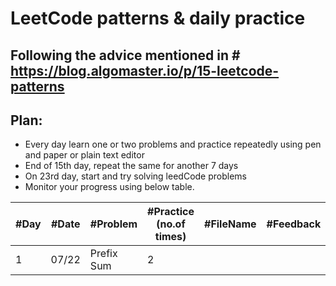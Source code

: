 # LeetCode patterns & daily practice

## Following the advice mentioned in # https://blog.algomaster.io/p/15-leetcode-patterns

## Plan: 

- Every day learn one or two problems and practice repeatedly using pen and paper or plain text editor
- End of 15th day, repeat the same for another 7 days
- On 23rd day, start and try solving leedCode problems
- Monitor your progress using below table.

#Day | #Date |  #Problem | #Practice (no.of times) | #FileName | #Feedback
--- | --- | --- | --- |---|---
|1|07/22|Prefix Sum|2
